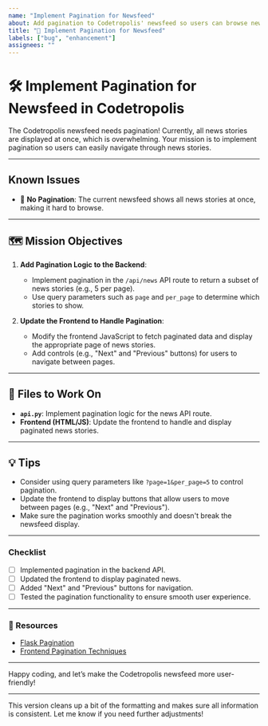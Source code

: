 ```yaml
---
name: "Implement Pagination for Newsfeed"
about: Add pagination to Codetropolis' newsfeed so users can browse news in pages.
title: "🔧 Implement Pagination for Newsfeed"
labels: ["bug", "enhancement"]
assignees: ""
---
```


# 🛠️ Implement Pagination for Newsfeed in Codetropolis

The Codetropolis newsfeed needs pagination! Currently, all news stories are displayed at once, which is overwhelming. Your mission is to implement pagination so users can easily navigate through news stories.

---

## Known Issues

- 📄 **No Pagination**: The current newsfeed shows all news stories at once, making it hard to browse.

---

## 🗺️ Mission Objectives

1. **Add Pagination Logic to the Backend**:
   - Implement pagination in the `/api/news` API route to return a subset of news stories (e.g., 5 per page).
   - Use query parameters such as `page` and `per_page` to determine which stories to show.

2. **Update the Frontend to Handle Pagination**:
   - Modify the frontend JavaScript to fetch paginated data and display the appropriate page of news stories.
   - Add controls (e.g., "Next" and "Previous" buttons) for users to navigate between pages.

---

## 📂 Files to Work On

- **`api.py`**: Implement pagination logic for the news API route.
- **Frontend (HTML/JS)**: Update the frontend to handle and display paginated news stories.

---

## 💡 Tips

- Consider using query parameters like `?page=1&per_page=5` to control pagination.
- Update the frontend to display buttons that allow users to move between pages (e.g., "Next" and "Previous").
- Make sure the pagination works smoothly and doesn't break the newsfeed display.

---

### Checklist

- [ ] Implemented pagination in the backend API.
- [ ] Updated the frontend to display paginated news.
- [ ] Added "Next" and "Previous" buttons for navigation.
- [ ] Tested the pagination functionality to ensure smooth user experience.

---

### 🔗 Resources

- [Flask Pagination](https://flask.palletsprojects.com/en/2.0.x/patterns/pagination/)
- [Frontend Pagination Techniques](https://www.smashingmagazine.com/2014/09/infinite-scrolling-vs-pagination/)

---

Happy coding, and let’s make the Codetropolis newsfeed more user-friendly! 

---

This version cleans up a bit of the formatting and makes sure all information is consistent. Let me know if you need further adjustments!
